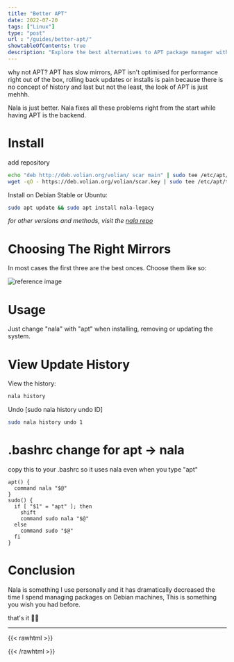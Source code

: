```yaml
---
title: "Better APT"
date: 2022-07-20
tags: ["Linux"]
type: "post"
url : "/guides/better-apt/"
showtableOfContents: true
description: "Explore the best alternatives to APT package manager with our comprehensive guide. Find the right package manager to optimize your Linux-based system."
---
```


why not APT? APT has slow mirrors, APT isn't optimised for performance right out of the box, rolling back updates or installs is pain because there is no concept of history and last but not the least, the look of APT is just mehhh.

Nala is just better. Nala fixes all these problems right from the start while having APT is the backend.

# Install

add repository

```bash
echo "deb http://deb.volian.org/volian/ scar main" | sudo tee /etc/apt/sources.list.d/volian-archive-scar-unstable.list
wget -qO - https://deb.volian.org/volian/scar.key | sudo tee /etc/apt/trusted.gpg.d/volian-archive-scar-unstable.gpg > /dev/null
```

Install on Debian Stable or Ubuntu: 
```bash
sudo apt update && sudo apt install nala-legacy
```

*for other versions and methods, visit the [nala repo](https://github.com/volitank/nala#installation)*

# Choosing The Right Mirrors

In most cases the first three are the best onces. Choose them like so:

![reference image](/img/guides/2022/better-apt/2022.png)

# Usage

Just change "nala" with "apt" when installing, removing or updating the system.

# View Update History

View the history:

```bash
nala history
```

Undo [sudo nala history undo ID]

```bash
sudo nala history undo 1
```

# .bashrc change for apt -> nala
copy this to your .bashrc so it uses nala even when you type "apt"

```
apt() { 
  command nala "$@"
}
sudo() {
  if [ "$1" = "apt" ]; then
    shift
    command sudo nala "$@"
  else
    command sudo "$@"
  fi
}
```

# Conclusion 

Nala is something I use personally and it has dramatically decreased the time I spend managing packages on Debian machines, This is something you wish you had before. 

that's it ✌🏽

-------------------------------------------------------------
{{< rawhtml >}} 
 
{{< /rawhtml >}}